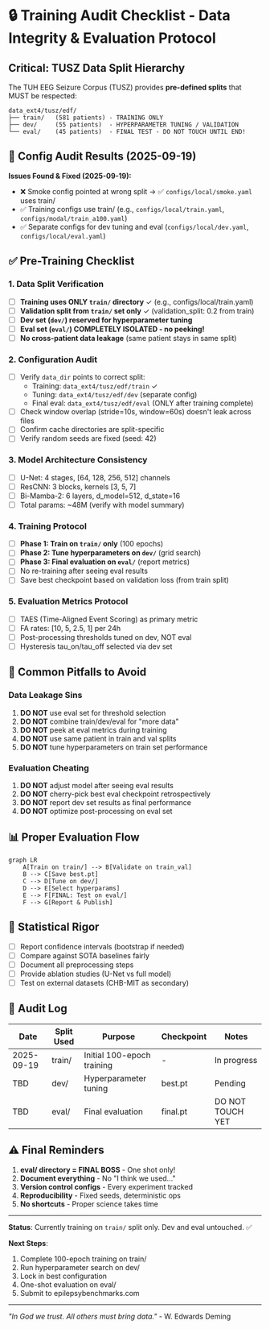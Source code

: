 # 🔒 Training Audit Checklist - Data Integrity & Evaluation Protocol

## Critical: TUSZ Data Split Hierarchy

The TUH EEG Seizure Corpus (TUSZ) provides **pre-defined splits** that MUST be respected:

```
data_ext4/tusz/edf/
├── train/   (581 patients) - TRAINING ONLY
├── dev/     (55 patients)  - HYPERPARAMETER TUNING / VALIDATION
└── eval/    (45 patients)  - FINAL TEST - DO NOT TOUCH UNTIL END!
```

## 🔧 Config Audit Results (2025-09-19)

**Issues Found & Fixed (2025-09-19):**
- ❌ Smoke config pointed at wrong split → ✅ `configs/local/smoke.yaml` uses train/
- ✅ Training configs use train/ (e.g., `configs/local/train.yaml`, `configs/modal/train_a100.yaml`)
- ✅ Separate configs for dev tuning and eval (`configs/local/dev.yaml`, `configs/local/eval.yaml`)

## ✅ Pre-Training Checklist

### 1. Data Split Verification
- [ ] **Training uses ONLY `train/` directory** ✓ (e.g., configs/local/train.yaml)
- [ ] **Validation split from `train/` set only** ✓ (validation_split: 0.2 from train)
- [ ] **Dev set (`dev/`) reserved for hyperparameter tuning**
- [ ] **Eval set (`eval/`) COMPLETELY ISOLATED - no peeking!**
- [ ] **No cross-patient data leakage** (same patient stays in same split)

### 2. Configuration Audit
- [ ] Verify `data_dir` points to correct split:
  - Training: `data_ext4/tusz/edf/train` ✓
  - Tuning: `data_ext4/tusz/edf/dev` (separate config)
  - Final eval: `data_ext4/tusz/edf/eval` (ONLY after training complete)
- [ ] Check window overlap (stride=10s, window=60s) doesn't leak across files
- [ ] Confirm cache directories are split-specific
- [ ] Verify random seeds are fixed (seed: 42)

### 3. Model Architecture Consistency
- [ ] U-Net: 4 stages, [64, 128, 256, 512] channels
- [ ] ResCNN: 3 blocks, kernels [3, 5, 7]
- [ ] Bi-Mamba-2: 6 layers, d_model=512, d_state=16
- [ ] Total params: ~48M (verify with model summary)

### 4. Training Protocol
- [ ] **Phase 1: Train on `train/` only** (100 epochs)
- [ ] **Phase 2: Tune hyperparameters on `dev/`** (grid search)
- [ ] **Phase 3: Final evaluation on `eval/`** (report metrics)
- [ ] No re-training after seeing eval results
- [ ] Save best checkpoint based on validation loss (from train split)

### 5. Evaluation Metrics Protocol
- [ ] TAES (Time-Aligned Event Scoring) as primary metric
- [ ] FA rates: [10, 5, 2.5, 1] per 24h
- [ ] Post-processing thresholds tuned on dev, NOT eval
- [ ] Hysteresis tau_on/tau_off selected via dev set

## 🚫 Common Pitfalls to Avoid

### Data Leakage Sins
1. **DO NOT** use eval set for threshold selection
2. **DO NOT** combine train/dev/eval for "more data"
3. **DO NOT** peek at eval metrics during training
4. **DO NOT** use same patient in train and val splits
5. **DO NOT** tune hyperparameters on train set performance

### Evaluation Cheating
1. **DO NOT** adjust model after seeing eval results
2. **DO NOT** cherry-pick best eval checkpoint retrospectively
3. **DO NOT** report dev set results as final performance
4. **DO NOT** optimize post-processing on eval set

## 📊 Proper Evaluation Flow

```mermaid
graph LR
    A[Train on train/] --> B[Validate on train_val]
    B --> C[Save best.pt]
    C --> D[Tune on dev/]
    D --> E[Select hyperparams]
    E --> F[FINAL: Test on eval/]
    F --> G[Report & Publish]
```

## 🔬 Statistical Rigor

- [ ] Report confidence intervals (bootstrap if needed)
- [ ] Compare against SOTA baselines fairly
- [ ] Document all preprocessing steps
- [ ] Provide ablation studies (U-Net vs full model)
- [ ] Test on external datasets (CHB-MIT as secondary)

## 📝 Audit Log

| Date | Split Used | Purpose | Checkpoint | Notes |
|------|-----------|---------|------------|-------|
| 2025-09-19 | train/ | Initial 100-epoch training | - | In progress |
| TBD | dev/ | Hyperparameter tuning | best.pt | Pending |
| TBD | eval/ | Final evaluation | final.pt | DO NOT TOUCH YET |

## ⚠️ Final Reminders

1. **eval/ directory = FINAL BOSS** - One shot only!
2. **Document everything** - No "I think we used..."
3. **Version control configs** - Every experiment tracked
4. **Reproducibility** - Fixed seeds, deterministic ops
5. **No shortcuts** - Proper science takes time

---

**Status**: Currently training on `train/` split only. Dev and eval untouched. ✅

**Next Steps**:
1. Complete 100-epoch training on train/
2. Run hyperparameter search on dev/
3. Lock in best configuration
4. One-shot evaluation on eval/
5. Submit to epilepsybenchmarks.com

---

*"In God we trust. All others must bring data."* - W. Edwards Deming
